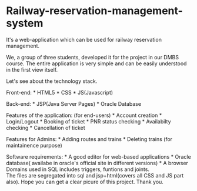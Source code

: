 # Railway-reservation-management-system
It's a web-application which can be used for railway reservation management.

We, a group of three students, developed it for the project in our DMBS course. The entire application is very simple and can be easily understood in the first view itself. 

Let's see about the technology stack.

Front-end: * HTML5
           * CSS
           * JS(Javascript)

Back-end:  * JSP(Java Server Pages)
           * Oracle Database
           
Features of the application: (for end-users)
           * Account creation
           * Login/Logout 
           * Booking of ticket
           * PNR status checking
           * Availabilty checking
           * Cancellation of ticket
          
Features for Admins:
           * Adding routes and trains
           * Deleting trains (for maintainence purpose)
           
Software requirements:
           * A good editor for web-based applications
           * Oracle database( availabe in oracle's official site in different versions)
           * A browser 
Domains used in SQL includes triggers, funtions and joints.           
The files are segregated into sql and jsp+html(covers all CSS and JS part also).
Hope you can get a clear picure of this project. 
Thank you.
